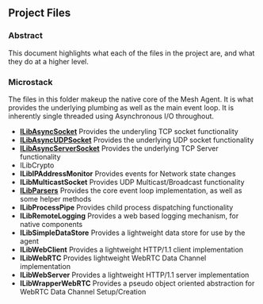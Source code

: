 ## Project Files

### Abstract
This document highlights what each of the files in the project are, and what they do at a higher level.

### Microstack
The files in this folder makeup the native core of the Mesh Agent. It is what provides the underlying plumbing as well
as the main event loop. It is inherently single threaded using Asynchronous I/O throughout.

- **[ILibAsyncSocket](files/ILibAsyncSocket.md)**
Provides the underyling TCP socket functionality
- **[ILibAsyncUDPSocket](files/ILibAsyncUDPSocket.md)**
Provides the underlying UDP socket functionality
- **[ILibAsyncServerSocket](files/ILibAsyncServerSocket.md)**
Provides the underlying TCP Server functionality
- ILibCrypto
- **ILibIPAddressMonitor**
Provides events for Network state changes
- **ILibMulticastSocket** 
Provides UDP Multicast/Broadcast functionality
- **[ILibParsers](files/ILibParsers.md)**
Provides the core event loop implementation, as well as some helper methods
- **ILibProcessPipe**
Provides child process dispatching functionality
- **ILibRemoteLogging**
Provides a web based logging mechanism, for native components
- **ILibSimpleDataStore**
Provides a lightweight data store for use by the agent
- **ILibWebClient**
Provides a lightweight HTTP/1.1 client implementation
- **ILibWebRTC**
Provides lightweight WebRTC Data Channel implementation
- **ILibWebServer**
Provides a lightweight HTTP/1.1 server implementation
- **ILibWrapperWebRTC**
Provides a pseudo object oriented abstraction for WebRTC Data Channel Setup/Creation
